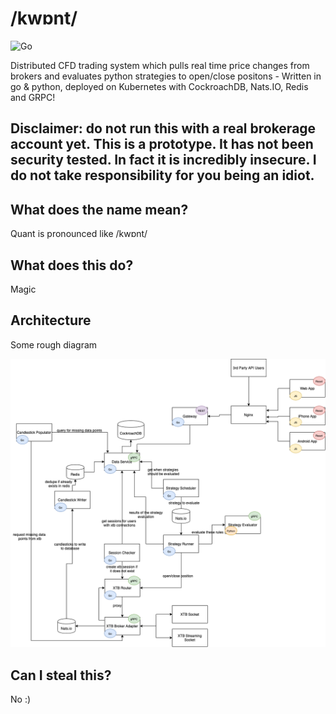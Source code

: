 # /kwɒnt/
![Go](https://github.com/ducc/kwont/workflows/Go/badge.svg)

Distributed CFD trading system which pulls real time price changes from brokers and evaluates python strategies to open/close positons - Written in go & python, deployed on Kubernetes with CockroachDB, Nats.IO, Redis and GRPC!

## Disclaimer: do not run this with a real brokerage account yet. This is a prototype. It has not been security tested. In fact it is incredibly insecure. I do not take responsibility for you being an idiot.

## What does the name mean?
Quant is pronounced like /kwɒnt/ 

## What does this do?
Magic

## Architecture
Some rough diagram 

![alt text](diagram.png)

## Can I steal this?
No :) 
